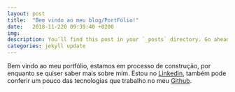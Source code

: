 ```yaml
---
layout: post
title:  "Bem vindo ao meu blog/PortFólio!"
date:   2018-11-220 09:39:40 +0200
img:
description: You’ll find this post in your `_posts` directory. Go ahead and edit it and re-build the site to see your changes.
categories: jekyll update
---
```

Bem vindo ao meu portfólio, estamos em processo de construção, por enquanto se quiser saber mais sobre mim. Estou no [Linkedin][linkedin-link], também pode conferir um pouco das tecnologias que trabalho no meu [Github][github-link].


[linkedin-link]: https://www.linkedin.com/in/paulovictorln/
[github-link]: https://github.com/PauloVictorSantos


